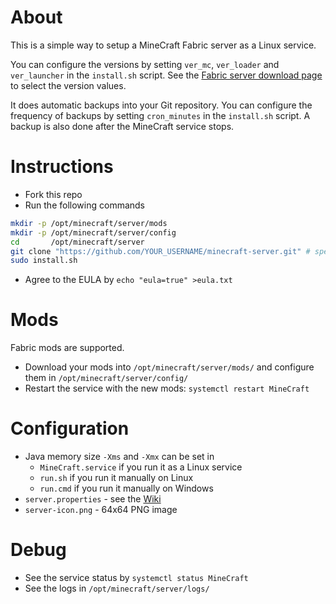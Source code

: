 About
=====

This is a simple way to setup a MineCraft Fabric server as a Linux service. 

You can configure the versions by setting `ver_mc`, `ver_loader` and `ver_launcher` in the `install.sh` script.
See the [Fabric server download page](https://fabricmc.net/use/server/) to select the version values.

It does automatic backups into your Git repository. 
You can configure the frequency of backups by setting `cron_minutes` in the `install.sh` script.
A backup is also done after the MineCraft service stops.

Instructions
============

* Fork this repo
* Run the following commands

```bash
mkdir -p /opt/minecraft/server/mods
mkdir -p /opt/minecraft/server/config
cd       /opt/minecraft/server
git clone "https://github.com/YOUR_USERNAME/minecraft-server.git" # specify YOUR_USERNAME
sudo install.sh
```

* Agree to the EULA by `echo "eula=true" >eula.txt`

Mods
====

Fabric mods are supported.

* Download your mods into `/opt/minecraft/server/mods/` and configure them in `/opt/minecraft/server/config/`
* Restart the service with the new mods: `systemctl restart MineCraft`

Configuration
=============

* Java memory size `-Xms` and `-Xmx` can be set in
  * `MineCraft.service` if you run it as a Linux service
  * `run.sh` if you run it manually on Linux
  * `run.cmd` if you run it manually on Windows
* `server.properties` - see the [Wiki](https://minecraft.fandom.com/wiki/Server.properties)
* `server-icon.png` - 64x64 PNG image

Debug
=====

* See the service status by `systemctl status MineCraft`
* See the logs in `/opt/minecraft/server/logs/`
